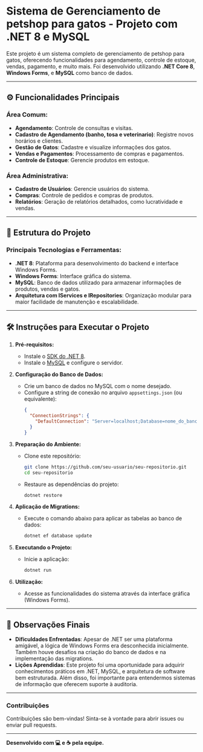 # Sistema de Gerenciamento de petshop para gatos - Projeto com .NET 8 e MySQL

Este projeto é um sistema completo de gerenciamento de petshop para gatos, oferecendo funcionalidades para agendamento, controle de estoque, vendas, pagamento, e muito mais. Foi desenvolvido utilizando **.NET Core 8**, **Windows Forms**, e **MySQL** como banco de dados.

---

## ⚙️ Funcionalidades Principais

### Área Comum:
- **Agendamento**: Controle de consultas e visitas.
- **Cadastro de Agendamento (banho, tosa e veterinario)**: Registre novos horários e clientes.
- **Gestão de Gatos**: Cadastre e visualize informações dos gatos.
- **Vendas e Pagamentos**: Processamento de compras e pagamentos.
- **Controle de Estoque**: Gerencie produtos em estoque.

### Área Administrativa:
- **Cadastro de Usuários**: Gerencie usuários do sistema.
- **Compras**: Controle de pedidos e compras de produtos.
- **Relatórios**: Geração de relatórios detalhados, como lucratividade e vendas.

---

## 📂 Estrutura do Projeto

### Principais Tecnologias e Ferramentas:
- **.NET 8**: Plataforma para desenvolvimento do backend e interface Windows Forms.
- **Windows Forms**: Interface gráfica do sistema.
- **MySQL**: Banco de dados utilizado para armazenar informações de produtos, vendas e gatos.
- **Arquitetura com IServices e IRepositories**: Organização modular para maior facilidade de manutenção e escalabilidade.

---

## 🛠️ Instruções para Executar o Projeto

1. **Pré-requisitos:**
   - Instale o [SDK do .NET 8](https://dotnet.microsoft.com/download/dotnet/8.0).
   - Instale o [MySQL](https://dev.mysql.com/downloads/mysql/) e configure o servidor.

2. **Configuração do Banco de Dados:**
   - Crie um banco de dados no MySQL com o nome desejado.
   - Configure a string de conexão no arquivo `appsettings.json` (ou equivalente):
     ```json
     {
       "ConnectionStrings": {
         "DefaultConnection": "Server=localhost;Database=nome_do_banco;User Id=seu_usuario;Password=sua_senha;"
       }
     }
     ```

3. **Preparação do Ambiente:**
   - Clone este repositório:
     ```bash
     git clone https://github.com/seu-usuario/seu-repositorio.git
     cd seu-repositorio
     ```
   - Restaure as dependências do projeto:
     ```bash
     dotnet restore
     ```

4. **Aplicação de Migrations:**
   - Execute o comando abaixo para aplicar as tabelas ao banco de dados:
     ```bash
     dotnet ef database update
     ```

5. **Executando o Projeto:**
   - Inicie a aplicação:
     ```bash
     dotnet run
     ```

6. **Utilização:**
   - Acesse as funcionalidades do sistema através da interface gráfica (Windows Forms).

---

## 🚀 Observações Finais

- **Dificuldades Enfrentadas**: Apesar de .NET ser uma plataforma amigável, a lógica de Windows Forms era desconhecida inicialmente. Também houve desafios na criação do banco de dados e na implementação das migrations.
- **Lições Aprendidas**: Este projeto foi uma oportunidade para adquirir conhecimentos práticos em .NET, MySQL, e arquitetura de software bem estruturada. Além disso, foi importante para entendermos sistemas de informação que oferecem suporte à auditoria.

---

### Contribuições

Contribuições são bem-vindas! Sinta-se à vontade para abrir issues ou enviar pull requests.

---

**Desenvolvido com 💻 e ☕ pela equipe.**
